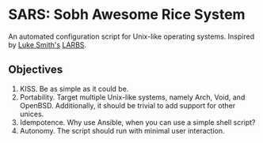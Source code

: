# SARS: Sobh Awesome Rice System
An automated configuration script for Unix-like operating systems. Inspired by
[Luke Smith's](https://lukesmith.xy) [LARBS](https://larbs.xyz/).

## Objectives
1. KISS. Be as simple as it could be.
2. Portability. Target multiple Unix-like systems, namely Arch, Void, and
   OpenBSD. Additionally, it should be trivial to add support for other unices.
3. Idempotence. Why use Ansible, when you can use a simple shell script?
4. Autonomy. The script should run with minimal user interaction.

